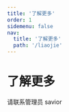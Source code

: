 ```yaml
---
title: '了解更多'
order: 1
sidemenu: false
nav:
  title: '了解更多'
  path: '/liaojie'
---
```


# 了解更多

请联系管理员 savior

<!-- # 贡献者

这个项目的存在要感谢所有做出贡献的人。

- @savior-姜明
- @u-徐凯凯
- @WH-吴浩

# 捐赠

<p>人人都献出一点爱，那么世界将会变得多么美好呀</p>
<img src="https://bosscdn.otosaas.com/test/20220819/20220819165731WechatIMG2959.jpeg?path=0" width="200"> -->
